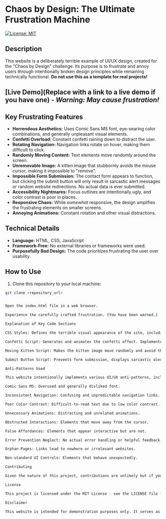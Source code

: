# Chaos by Design: The Ultimate Frustration Machine

[![License: MIT](https://img.shields.io/badge/License-MIT-yellow.svg)](https://opensource.org/licenses/MIT)

## Description

This website is a deliberately terrible example of UI/UX design, created for the "Chaos by Design" challenge. Its purpose is to frustrate and annoy users through intentionally broken design principles while remaining technically functional.  **Do not use this as a template for real projects!**

## [Live Demo](Replace with a link to a live demo if you have one) - _Warning: May cause frustration!_

## Key Frustrating Features

*   **Horrendous Aesthetics:** Uses Comic Sans MS font, eye-searing color combinations, and generally unpleasant visual elements.
*   **Confetti Overload:** Constant confetti raining down to distract the user.
*   **Rotating Navigation:** Navigation links rotate on hover, making them difficult to click.
*   **Randomly Moving Content:** Text elements move randomly around the screen.
*   **Unremovable Image:**  A kitten image that stubbornly avoids the mouse cursor, making it impossible to "remove".
*   **Impossible Form Submission:** The contact form appears to function, but clicking the submit button will only result in sarcastic alert messages or random website redirections.  No actual data is ever submitted.
*   **Accessibility Nightmares:** Focus outlines are intentionally ugly, and color contrast is poor in places.
*   **Responsive Chaos:** While *somewhat* responsive, the design amplifies the frustrating elements on smaller screens.
*   **Annoying Animations:** Constant rotation and other visual distractions.

## Technical Details

*   **Language:** HTML, CSS, JavaScript
*   **Framework-Free:** No external libraries or frameworks were used.
*   **Purposefully Bad Design:** The code prioritizes frustrating the user over usability.

## How to Use

1.  Clone this repository to your local machine:
   ```bash
   git clone <repository_url>


Open the index.html file in a web browser.

Experience the carefully crafted frustration. (You have been warned.)

Explanation of Key Code Sections

CSS Styles: Defines the terrible visual appearance of the site, including font, colors, animations, and layout. See style.css for the full horror.

Confetti Script: Generates and animates the confetti effect. Implemented in the <script> tag within index.html.

Moving Kitten Script: Makes the kitten image move randomly and avoid the mouse cursor. Also implemented in the <script> tag within index.html.

Submit Button Script: Prevents form submission, displays sarcastic alert messages, and randomly redirects the user. Located in the <script> tag within index.html.

Anti-Patterns Used

This website intentionally implements various UI/UX anti-patterns, including:

Comic Sans MS: Overused and generally disliked font.

Inconsistent Navigation: Confusing and unpredictable navigation links.

Poor Color Contrast: Difficult-to-read text due to low color contrast.

Unnecessary Animations: Distracting and unrelated animations.

Obstructed Interactions: Elements that move away from the cursor.

False Affordances: Elements that appear interactive but are not.

Error Prevention Neglect: No actual error handling or helpful feedback.

Orphan Pages: Links lead to nowhere or irrelevant websites.

Non-standard UI Controls: Elements that behave unexpectedly.

Contributing

Given the nature of this project, contributions are unlikely but if you can find ways to make this even more frustrating, feel free to submit a pull request.

License

This project is licensed under the MIT License - see the LICENSE file for details.

Disclaimer

This website is intended for demonstration purposes only. It serves as a humorous (though frustrating) illustration of bad UI/UX design. Do not use this code as a basis for a real website. If you do, you might be responsible for permanently scarring the internet.



